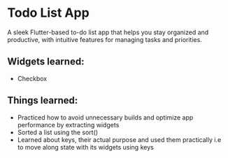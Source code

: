 # Todo List App

A sleek Flutter-based to-do list app that helps you stay organized and productive, with intuitive features for managing tasks and priorities.

## Widgets learned:
- Checkbox

## Things learned:
- Practiced how to avoid unnecessary builds and optimize app performance by extracting widgets
- Sorted a list using the sort()
- Learned about keys, their actual purpose and used them practically i.e to move along state with its widgets using keys
